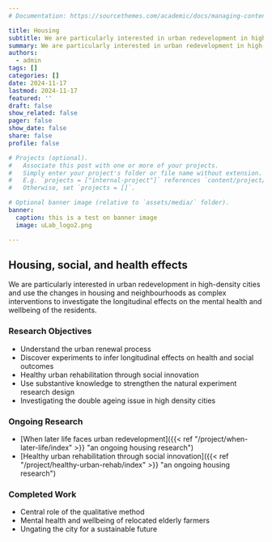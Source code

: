 ```yaml
---
# Documentation: https://sourcethemes.com/academic/docs/managing-content/

title: Housing
subtitle: We are particularly interested in urban redevelopment in high-density cities and use the changes in housing and neighbourhoods as complex interventions to investigate the longitudinal effects on the mental health and wellbeing of the residents.
summary: We are particularly interested in urban redevelopment in high-density cities and use the changes in housing and neighbourhoods as complex interventions to investigate the longitudinal effects on the mental health and wellbeing of the residents.
authors: 
  - admin
tags: []
categories: []
date: 2024-11-17
lastmod: 2024-11-17
featured: ''
draft: false
show_related: false
pager: false
show_date: false
share: false
profile: false

# Projects (optional).
#   Associate this post with one or more of your projects.
#   Simply enter your project's folder or file name without extension.
#   E.g. `projects = ["internal-project"]` references `content/project/deep-learning/index.md`.
#   Otherwise, set `projects = []`.

# Optional banner image (relative to `assets/media/` folder).
banner:
  caption: this is a test on banner image
  image: uLab_logo2.png

---
```



## Housing, social, and health effects

We are particularly interested in urban redevelopment in high-density cities and use the changes in housing and neighbourhoods as complex interventions to investigate the longitudinal effects on the mental health and wellbeing of the residents.

### Research Objectives

- Understand the urban renewal process 
- Discover experiments to infer longitudinal effects on health and social outcomes
- Healthy urban rehabilitation through social innovation
- Use substantive knowledge to strengthen the natural experiment research design
- Investigating the double ageing issue in high density cities

[//]: # ([![The template is mobile first with a responsive design to ensure that your site looks stunning on every device.]&#40;https://raw.githubusercontent.com/wowchemy/wowchemy-hugo-modules/main/starters/academic/preview.png&#41;]&#40;https://hugoblox.com&#41;)

### Ongoing Research
- [When later life faces urban redevelopment]({{< ref "/project/when-later-life/index" >}} "an ongoing housing research")
- [Healthy urban rehabilitation through social innovation]({{< ref "/project/healthy-urban-rehab/index" >}} "an ongoing housing research")

### Completed Work
- Central role of the qualitative method
- Mental health and wellbeing of relocated elderly farmers
- Ungating the city for a sustainable future